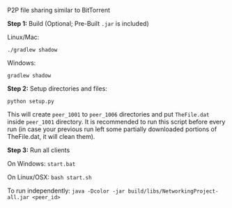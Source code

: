 <!-- # NetworkingProject -->
P2P file sharing similar to BitTorrent

**Step 1:** Build (Optional; Pre-Built `.jar` is included)

Linux/Mac:

```
./gradlew shadow
```

Windows:

```
gradlew shadow
```

**Step 2:** Setup directories and files:

`python setup.py`

This will create `peer_1001` to `peer_1006` directories and put `TheFile.dat`
inside `peer_1001` directory. It is recommended to run this script before every
run (in case your previous run left some partially downloaded portions of
TheFile.dat, it will clean them).

**Step 3:** Run all clients

On Windows: `start.bat`

On Linux/OSX: `bash start.sh`

To run independently: `java -Dcolor -jar build/libs/NetworkingProject-all.jar <peer_id>`
